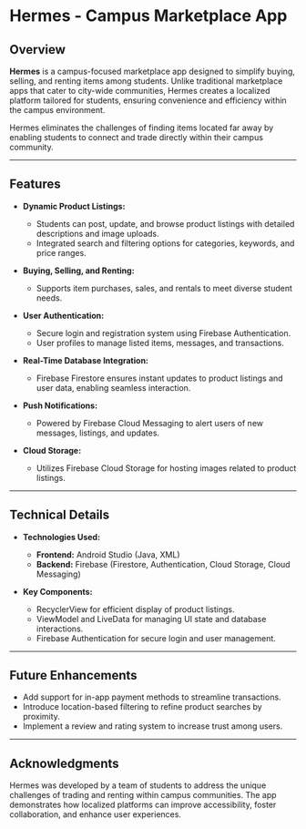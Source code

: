 
# Hermes - Campus Marketplace App

## Overview
**Hermes** is a campus-focused marketplace app designed to simplify buying, selling, and renting items among students. Unlike traditional marketplace apps that cater to city-wide communities, Hermes creates a localized platform tailored for students, ensuring convenience and efficiency within the campus environment.

Hermes eliminates the challenges of finding items located far away by enabling students to connect and trade directly within their campus community.

---

## Features
- **Dynamic Product Listings:**
  - Students can post, update, and browse product listings with detailed descriptions and image uploads.
  - Integrated search and filtering options for categories, keywords, and price ranges.

- **Buying, Selling, and Renting:**
  - Supports item purchases, sales, and rentals to meet diverse student needs.

- **User Authentication:**
  - Secure login and registration system using Firebase Authentication.
  - User profiles to manage listed items, messages, and transactions.

- **Real-Time Database Integration:**
  - Firebase Firestore ensures instant updates to product listings and user data, enabling seamless interaction.

- **Push Notifications:**
  - Powered by Firebase Cloud Messaging to alert users of new messages, listings, and updates.

- **Cloud Storage:**
  - Utilizes Firebase Cloud Storage for hosting images related to product listings.

---

## Technical Details
- **Technologies Used:**
  - **Frontend:** Android Studio (Java, XML)
  - **Backend:** Firebase (Firestore, Authentication, Cloud Storage, Cloud Messaging)

- **Key Components:**
  - RecyclerView for efficient display of product listings.
  - ViewModel and LiveData for managing UI state and database interactions.
  - Firebase Authentication for secure login and user management.

---

## Future Enhancements
- Add support for in-app payment methods to streamline transactions.  
- Introduce location-based filtering to refine product searches by proximity.  
- Implement a review and rating system to increase trust among users.  

---

## Acknowledgments
Hermes was developed by a team of students to address the unique challenges of trading and renting within campus communities. The app demonstrates how localized platforms can improve accessibility, foster collaboration, and enhance user experiences.
